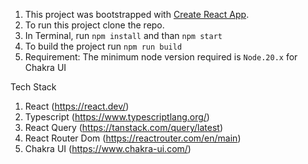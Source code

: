 1. This project was bootstrapped with [Create React App](https://github.com/facebook/create-react-app).
2. To run this project clone the repo.
3. In Terminal, run `npm install` and than `npm start`
4. To build the project run `npm run build`
5. Requirement: The minimum node version required is `Node.20.x` for Chakra UI

Tech Stack

1. React (https://react.dev/)
2. Typescript (https://www.typescriptlang.org/)
3. React Query (https://tanstack.com/query/latest)
4. React Router Dom (https://reactrouter.com/en/main)
5. Chakra UI (https://www.chakra-ui.com/)
